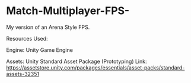 # Match-Multiplayer-FPS-
My version of an Arena Style FPS.

Resources Used: 

Engine: Unity Game Engine 

Assets: Unity Standard Asset Package (Prototyping) 
        Link: https://assetstore.unity.com/packages/essentials/asset-packs/standard-assets-32351
